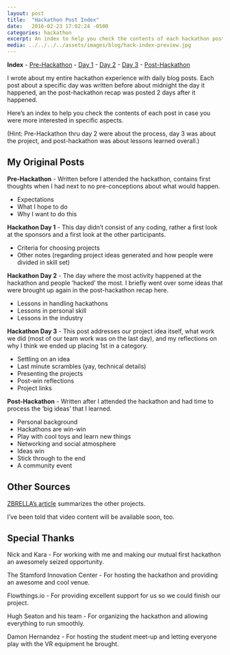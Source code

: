 ```yaml
---
layout: post
title:  "Hackathon Post Index"
date:   2016-02-23 17:02:24 -0500
categories: hackathon
excerpt: An index to help you check the contents of each hackathon post in case you were more interested in specific aspects.
media: ../../../../assets/images/blog/hack-index-preview.jpg
---
```

**Index** - [Pre-Hackathon](../../../../hackathon/2016/02/18/hackathon-day-0.html) - [Day 1](../../../../hackathon/2016/02/19/hackathon-day-1.html) - [Day 2](../../../../hackathon/2016/02/20/hackathon-day-2.html) - [Day 3](../../../../hackathon/2016/02/21/hackathon-day-3.html) - [Post-Hackathon](../../../../hackathon/2016/02/23/hackathon-post.html)

I wrote about my entire hackathon experience with daily blog posts. Each post about a specific day was written before about midnight the day it happened, an the post-hackathon recap was posted 2 days after it happened.

Here’s an index to help you check the contents of each post in case you were more interested in specific aspects.

(Hint: Pre-Hackathon thru day 2 were about the process, day 3 was about the project, and post-hackathon was about lessons learned overall.)

## My Original Posts

**Pre-Hackathon** - Written before I attended the hackathon, contains first thoughts when I had next to no pre-conceptions about what would happen.

* Expectations
* What I hope to do
* Why I want to do this

**Hackathon Day 1** - This day didn’t consist of any coding, rather a first look at the sponsors and a first look at the other participants.

* Criteria for choosing projects
* Other notes (regarding project ideas generated and how people were divided in skill set)

**Hackathon Day 2** - The day where the most activity happened at the hackathon and people ‘hacked’ the most. I briefly went over some ideas that were brought up again in the post-hackathon recap here.

* Lessons in handling hackathons
* Lessons in personal skill
* Lessons in the industry

**Hackathon Day 3** - This post addresses our project idea itself, what work we did (most of our team work was on the last day), and my reflections on why I think we ended up placing 1st in a category.

* Settling on an idea
* Last minute scrambles (yay, technical details)
* Presenting the projects
* Post-win reflections
* Project links

**Post-Hackathon** - Written after I attended the hackathon and had time to process the ‘big ideas’ that I learned.

* Personal background
* Hackathons are win-win
* Play with cool toys and learn new things
* Networking and social atmosphere
* Ideas win
* Stick through to the end
* A community event

## Other Sources

[ZBRELLA’s article](http://zbrella.com/zbrella-tech-takes-on-stamford-hackathon-a-recap-of-the-hack-attacks/) summarizes the other projects.

I’ve been told that video content will be available soon, too.

## Special Thanks

Nick and Kara - For working with me and making our mutual first hackathon an awesomely seized opportunity.

The Stamford Innovation Center - For hosting the hackathon and providing an awesome and cool venue.

Flowthings.io - For providing excellent support for us so we could finish our project.

Hugh Seaton and his team - For organizing the hackathon and allowing everything to run smoothly.

Damon Hernandez - For hosting the student meet-up and letting everyone play with the VR equipment he brought.
